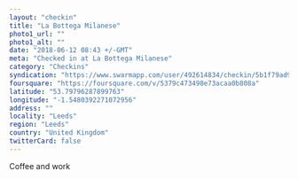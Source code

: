 ```yaml
---
layout: "checkin"
title: "La Bottega Milanese"
photo1_url: ""
photo1_alt: ""
date: "2018-06-12 08:43 +/-GMT"
meta: "Checked in at La Bottega Milanese"
category: "Checkins"
syndication: "https://www.swarmapp.com/user/492614834/checkin/5b1f79ad98fbfc002c16962e"
foursquare: "https://foursquare.com/v/5379c473498e73acaa0b808a"
latitude: "53.79796287899763"
longitude: "-1.5480392271072956"
address: ""
locality: "Leeds"
region: "Leeds"
country: "United Kingdom"
twitterCard: false
---
```

Coffee and work

